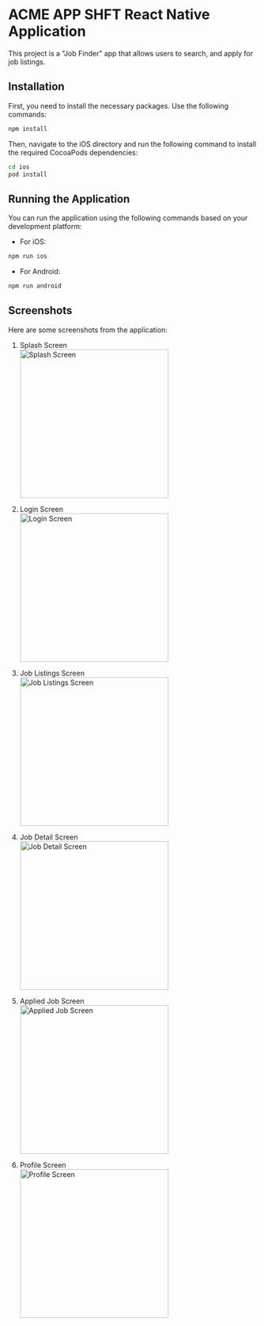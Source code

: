 # ACME APP SHFT React Native Application

This project is a "Job Finder" app that allows users to search, and apply for job listings.

## Installation

First, you need to install the necessary packages. Use the following commands:

```bash
npm install
```

Then, navigate to the iOS directory and run the following command to install the required CocoaPods dependencies:

```bash
cd ios
pod install
```

## Running the Application

You can run the application using the following commands based on your development platform:

- For iOS:

```bash
npm run ios
```

- For Android:

```bash
npm run android
```

## Screenshots

Here are some screenshots from the application:

1. Splash Screen
   <br/>
   <img src="./screenshots/splash.png" alt="Splash Screen" width="300"/>

2. Login Screen
   <br/>
   <img src="./screenshots/login.png" alt="Login Screen" width="300"/>

3. Job Listings Screen
   <br/>
   <img src="./screenshots/JobList.png" alt="Job Listings Screen" width="300"/>

4. Job Detail Screen
   <br/>
   <img src="./screenshots/JobDetail.png" alt="Job Detail Screen" width="300"/>

5. Applied Job Screen
   <br/>
   <img src="./screenshots/appliedJob.png" alt="Applied Job Screen" width="300"/>

6. Profile Screen
   <br/>
   <img src="./screenshots/profile.png" alt="Profile Screen" width="300"/>
